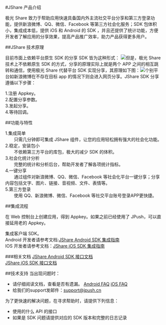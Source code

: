 #JShare 产品介绍

极光 Share 致力于帮助应用快速具备国内外主流社交平台分享和第三方登录功能，提供新浪微博、QQ、微信、Facebook 等第三方社会化服务；SDK 包体积小，集成成本低，提供 iOS 和 Android 的 SDK ，并且还提供了统计功能，方便开发者了解应用的分享效果，提高产品推广效率，助力产品获得更多用户。


##JShare 技术原理

目前市面上依赖平台原生 SDK 的分享 SDK 皆为这种形式：
![](image/yilaiban.png)但是，极光 Share 技术上不依赖原生 SDK 的方式，分享的原理实际上就是两个 APP 之间的相互跳转和通信，使用极光 Share 代替平台 SDK 实现分享，其原理如下图：![](image/feiyilaiban.png)个别平台如新浪微博在不存在目标 app 的情况下则会进入网页分享。JShare SDK 分享遵循以下步骤：

1.注册 Appkey。<br>
2.配置分享参数。<br>
3.发起分享。<br>
4.等待回调。<br>

##功能与特性

1.集成简单<br>
&emsp;&emsp;只需几分钟即可集成 JShare 组件，让您的应用轻松拥有强大的社会化功能。<br>
2.稳定，安装包小<br>
&emsp;&emsp;不依赖第三方平台的库包，极大的减少 SDK 的体积。<br>
3.社会化统计分析<br>
&emsp;&emsp;完整的统计和分析后台，帮助开发者了解各项统计指标。<br>
4.一键分享<br>
&emsp;&emsp;通过组件对新浪微博、QQ、微信、Facebook 等社会化平台一键分享；分享内容包括文字、图片、链接、音视频、文件、表情等。<br>
5.第三方登录<br>
&emsp;&emsp;使用 QQ、新浪微博、微信、Facebook 等社交平台账号登录APP更快捷。<br>

##集成流程

在 Web 控制台上创建应用，得到 Appkey。如果之前已经使用了 JPush，可以直接延用老的 Appkey。

集成客户端 SDK。<br>
Android 开发者请参考文档:[JShare Android SDK 集成指南](../client/Android/android_sdk.md)<br>
IOS 开发者请参考文档：[JShare iOS SDK 集成指南](../client/iOS/ios_sdk.md)<br>

###相关文档
[JShare Android SDK 接口文档](../client/Android/android_api.md)<br>
[JShare iOS SDK 接口文档](../client/iOS/ios_api.md)



##技术支持
当出现问题时：

+ 请仔细阅读文档，查看是否有遗漏。 [Android FAQ](../client/Android/android_sdk_faq/)  [iOS FAQ](../client/iOS/ios_sdk_faq/)
+ 给我们的support发邮件：[support&#64;jpush.cn](mailto:support&#64;jpush.cn)


为了更快速的解决问题，在寻求帮助时，请提供下列信息：

+ 使用的什么 API 的接口
+ 如果是 SDK 问题请提供对应的 SDK 版本和完整的日志记录


